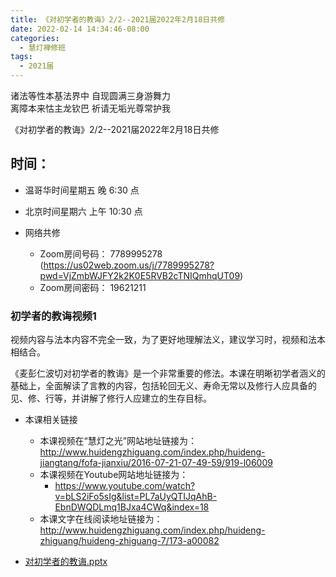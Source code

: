 ```yaml
---
title: 《对初学者的教诲》2/2--2021届2022年2月18日共修
date: 2022-02-14 14:34:46-08:00
categories:
  - 慧灯禅修班
tags:
  - 2021届
---
```

诸法等性本基法界中 自现圆满三身游舞力  
离障本来怙主龙钦巴 祈请无垢光尊常护我  

《对初学者的教诲》2/2--2021届2022年2月18日共修

## 时间：

* 温哥华时间星期五 晚 6:30 点
* 北京时间星期六 上午 10:30 点

* 网络共修
  * Zoom房间号码： 7789995278 (<https://us02web.zoom.us/j/7789995278?pwd=VjZmbWJFY2k2K0E5RVB2cTNIQmhqUT09>)
  * Zoom房间密码： 19621211
    
### 初学者的教诲视频1

视频内容与法本内容不完全一致，为了更好地理解法义，建议学习时，视频和法本相结合。


《麦彭仁波切对初学者的教诲》是一个非常重要的修法。本课在明晰初学者涵义的基础上，全面解读了言教的内容，包括轮回无义、寿命无常以及修行人应具备的见、修、行等，并讲解了修行人应建立的生存目标。

- 本课相关链接
  - 本课视频在“慧灯之光”网站地址链接为： <http://www.huidengzhiguang.com/index.php/huideng-jiangtang/fofa-jianxiu/2016-07-21-07-49-59/919-l06009>
  - 本课视频在Youtube网站地址链接为：
    - <https://www.youtube.com/watch?v=bLS2iFo5sIg&list=PL7aUyQTIJqAhB-EbnDWQDLmq1BJxa4CWq&index=18>
  - 本课文字在线阅读地址链接为： <http://www.huidengzhiguang.com/index.php/huideng-zhiguang/huideng-zhiguang-7/173-a00082>
  

- [对初学者的教诲.pptx](http://huidengchanxiu.net/hdv/f/up/慧灯禅修班第十八堂课-对初学者的教诲-2.pptx)